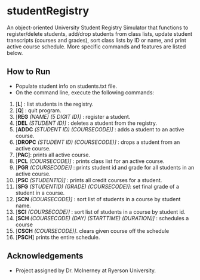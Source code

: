 # studentRegistry
An object-oriented University Student Registry Simulator that functions to register/delete students, add/drop students from class lists, update student transcripts (courses and grades), sort class lists by ID or name, and print active course schedule. More specific commands and features are listed below.

## How to Run
* Populate student info on students.txt file.
* On the command line, execute the following commands:
1. [**L**] : list students in the registry. 
2. [**Q**] : quit program. 
3. [**REG** *(NAME) (5 DIGIT ID)]* : register a student.
4. [**DEL** *(STUDENT ID)]* : deletes a student from the registry.
5. [**ADDC** *(STUDENT ID) (COURSECODE)]* : adds a student to an active course.
6. [**DROPC** *(STUDENT ID) (COURSECODE)]* : drops a student from an active course.
7. [**PAC**]: prints all active course.
8. [**PCL** *(COURSECODE)]* : prints class list for an active course.
9. [**PGR** *(COURSECODE)]* : prints student id and grade for all students in an active course.
10. [**PSC** *(STUDENTID)]* : prints all credit courses for a student.
11. [**SFG** *(STUDENTID) (GRADE) (COURSECODE)]*: set final grade of a student in a course.
12. [**SCN** *(COURSECODE)]* : sort list of students in a course by student name.
13. [**SCI** *(COURSECODE)]* : sort list of students in a course by student id.
13. [**SCH** *(COURSECODE) (DAY) (STARTTIME) (DURATION)]* : schedules a course
14. [**CSCH** *(COURSECODE)]*. clears given course off the schedule
15. [**PSCH**] prints the entire schedule.

## Acknowledgements
* Project assigned by Dr. McInerney at Ryerson University.

